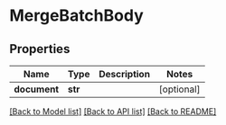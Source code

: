 # MergeBatchBody

## Properties
Name | Type | Description | Notes
------------ | ------------- | ------------- | -------------
**document** | **str** |  | [optional] 

[[Back to Model list]](../README.md#documentation-for-models) [[Back to API list]](../README.md#documentation-for-api-endpoints) [[Back to README]](../README.md)

